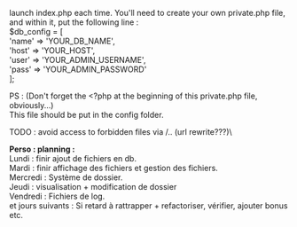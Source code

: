 launch index.php each time.
You'll need to create your own private.php file, and within it,
 put the following line : <br>$db_config = [<br>
                            'name' => 'YOUR_DB_NAME',<br>
                            'host' => 'YOUR_HOST',<br>
                            'user' => 'YOUR_ADMIN_USERNAME',<br>
                            'pass' => 'YOUR_ADMIN_PASSWORD'<br>
                        ];

PS : (Don't forget the <?php at the beginning of this private.php file, obviously...)
<br>This file should be put in the config folder. 

TODO : avoid access to forbidden files via /.. (url rewrite???)\


<b>Perso : planning : </b><br>
Lundi : finir ajout de fichiers en db.<br>
Mardi : finir affichage des fichiers et gestion des fichiers.<br>
Mercredi : Système de dossier.<br>
Jeudi : visualisation + modification de dossier<br>
Vendredi : Fichiers de log.<br>
et jours suivants : Si retard à rattrapper + refactoriser, vérifier, 
ajouter bonus etc.